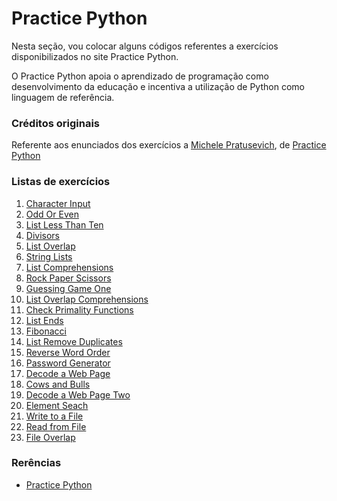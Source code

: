 # Practice Python

Nesta seção, vou colocar alguns códigos referentes a exercícios disponibilizados 
no site Practice Python.

O Practice Python apoia o aprendizado de programação como desenvolvimento da 
educação e incentiva a utilização de Python como linguagem de referência.

### Créditos originais

Referente aos enunciados dos exercícios a [Michele Pratusevich][1003], de [Practice Python][1002]

### Listas de exercícios

1. [Character Input][1]
2. [Odd Or Even][2]
3. [List Less Than Ten][3]
4. [Divisors][4]
5. [List Overlap][5]
6. [String Lists][6]
7. [List Comprehensions][7]
8. [Rock Paper Scissors][8]
9. [Guessing Game One][9]
10. [List Overlap Comprehensions][10]
11. [Check Primality Functions][11]
12. [List Ends][12]
13. [Fibonacci][13]
14. [List Remove Duplicates][14]
15. [Reverse Word Order][15]
16. [Password Generator][16]
17. [Decode a Web Page][17]
18. [Cows and Bulls][18]
19. [Decode a Web Page Two][19]
20. [Element Seach][20]
21. [Write to a File][21]
22. [Read from File][22]
23. [File Overlap][23]

### Rerências

- [Practice Python][1001]

[1]: https://github.com/lcnodc/codes/blob/master/09-revisao/practice_python/character_input.py
[2]: https://github.com/lcnodc/codes/blob/master/09-revisao/practice_python/odd_or_even.py
[3]: https://github.com/lcnodc/codes/blob/master/09-revisao/practice_python/list_less_than_ten.py
[4]: https://github.com/lcnodc/codes/blob/master/09-revisao/practice_python/divisors.py
[5]: https://github.com/lcnodc/codes/blob/master/09-revisao/practice_python/list_overlap.py
[6]: https://github.com/lcnodc/codes/blob/master/09-revisao/practice_python/string_lists.py
[7]: https://github.com/lcnodc/codes/blob/master/09-revisao/practice_python/list_comprehensions.py
[8]: https://github.com/lcnodc/codes/blob/master/09-revisao/practice_python/rock_paper_scissors.py
[9]: https://github.com/lcnodc/codes/blob/master/09-revisao/practice_python/guessing_game_one.py
[10]: https://github.com/lcnodc/codes/blob/master/09-revisao/practice_python/list_overlap_comprehensions.py
[11]: https://github.com/lcnodc/codes/blob/master/09-revisao/practice_python/check_primality_functions.py
[12]: https://github.com/lcnodc/codes/blob/master/09-revisao/practice_python/list_ends.py
[13]: https://github.com/lcnodc/codes/blob/master/09-revisao/practice_python/fibonacci.py
[14]: https://github.com/lcnodc/codes/blob/master/09-revisao/practice_python/list_remove_duplicates.py
[15]: https://github.com/lcnodc/codes/blob/master/09-revisao/practice_python/reverse_word_order.py
[16]: https://github.com/lcnodc/codes/blob/master/09-revisao/practice_python/password_generator.py
[17]: https://github.com/lcnodc/codes/blob/master/09-revisao/practice_python/decode_a_web_page.py
[18]: https://github.com/lcnodc/codes/blob/master/09-revisao/practice_python/cows_and_bulls.py
[19]: https://github.com/lcnodc/codes/blob/master/09-revisao/practice_python/decode_a_web_page_two.py
[20]: https://github.com/lcnodc/codes/blob/master/09-revisao/practice_python/element_search.py
[21]: https://github.com/lcnodc/codes/blob/master/09-revisao/practice_python/write_to_a_file.py
[22]: https://github.com/lcnodc/codes/blob/master/09-revisao/practice_python/read_from_file.py
[23]: https://github.com/lcnodc/codes/blob/master/09-revisao/practice_python/file_overlap.py

[1001]: http://www.practicepython.org/exercises/
[1002]: http://www.practicepython.org
[1003]: http://www.practicepython.org/about/
